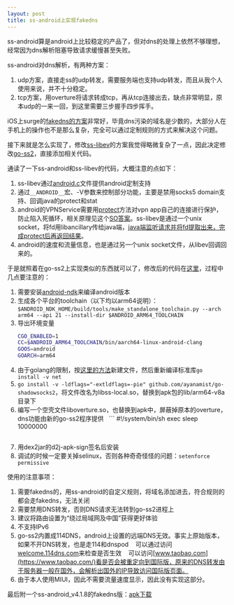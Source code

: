 ```yaml
---
layout: post
title: ss-android上实现fakedns 
---
```


ss-android算是android上比较稳定的产品了，但对dns的处理上依然不够理想，经常因为dns解析阻塞导致请求缓慢甚至失败。

ss-android对dns解析，有两种方案：
1. udp方案，直接走ss的udp转发，需要服务端也支持udp转发，而且从我个人使用来说，并不十分稳定。
2. tcp方案，用overture将请求转成tcp，再从tcp连接出去，缺点非常明显，原本udp的一来一回，到这里需要三步握手四步挥手。

iOS上surge的[fakedns的方案](https://trello.com/c/AFX8ht38)非常好，毕竟dns污染的域名是少数的，大部分人在手机上的操作也不是那么复杂，完全可以通过定制规则的方式来解决这个问题。

接下来就是怎么实现了，修改[ss-libev](https://github.com/shadowsocks/shadowsocks-libev)的方案我觉得略微复杂了一点，因此决定修改[go-ss2](https://github.com/shadowsocks/go-shadowsocks2)，直接添加相关代码。

通读了一下ss-android和ss-libev的代码，大概注意的点如下：
1. ss-libev通过[android.c](https://github.com/shadowsocks/shadowsocks-libev/blob/master/src/android.c)文件提供android定制支持
2. 通过`__ANDROID__`宏、-V参数来控制部分功能，主要是禁用socks5 domain支持、回调java的protect和stat
3. android的VPNService需要用[protect](https://developer.android.com/reference/android/net/VpnService.html#protect(int))方法对vpn app自己的连接进行保护，防止陷入死循环，相关原理见这个[SO答案](https://stackoverflow.com/a/38764232/522024)。ss-libev是通过一个unix socket，将fd用libancillary传给java端，[java端监听请求并将fd提取出来，完成protect后再返回结果](https://github.com/shadowsocks/shadowsocks-android/blob/master/mobile/src/main/scala/com/github/shadowsocks/ShadowsocksVpnThread.scala)。
4. android的速度和流量信息，也是通过另一个unix socket文件，从libev回调回来的。

于是就照着在go-ss2上实现类似的东西就可以了，修改后的代码在[这里](https://github.com/ayanamist/go-shadowsocks2/tree/ss-android)，过程中几点要注意的：
1. 需要安装[android-ndk](https://developer.android.com/ndk/downloads/index.html#stable-downloads)来编译android版本
2. 生成各个平台的toolchain（以下均以arm64说明）：`$ANDROID_NDK_HOME/build/tools/make_standalone_toolchain.py --arch arm64 --api 21 --install-dir $ANDROID_ARM64_TOOLCHAIN`
3. 导出环境变量
    ```bash
    CGO_ENABLED=1
    CC=$ANDROID_ARM64_TOOLCHAIN/bin/aarch64-linux-android-clang
    GOOS=android
    GOARCH=arm64
    ```
3. 由于golang的限制，按[这里的方法](https://github.com/golang/go/issues/21820#issuecomment-328281230)新建文件，然后重新编译标准库`go install -v net`
4. `go install -v -ldflags="-extldflags=-pie" github.com/ayanamist/go-shadowsocks2`，将文件改名为libss-local.so，替换到apk包的lib/arm64-v8a目录下
5. 编写一个空壳文件liboverture.so，也替换到apk中，屏蔽掉原本的overture，dns功能由新的go-ss2程序提供
    ```
    #!/system/bin/sh
    exec sleep 10000000
    ```
6. 用dex2jar的d2j-apk-sign签名后安装
7. 调试的时候一定要关掉selinux，否则各种奇奇怪怪的问题：`setenforce permissive`

使用的注意事项：
1. 需要fakedns的，用ss-android的自定义规则，将域名添加进去，符合规则的都会走fakedns，无法关闭
2. 需要禁用DNS转发，否则DNS请求无法转到go-ss2进程上
3. 建议将路由设置为“绕过局域网及中国”获得更好体验
4. 不支持IPv6
5. go-ss2内置成114DNS，android上设置的远端DNS无效。事实上原始版本，如果不开DNS转发，也是走114和dnspod
    可以通过访问[welcome.114dns.com](http://welcome.114dns.com/)来检查是否生效
    可以访问[www.taobao.com](https://www.taobao.com/)看是否会被重定向到国际版，原来的DNS转发由于服务器一般在国外，会解析出国外的IP导致访问国际版页面。
6. 由于本人使用MIUI，因此不需要流量速度显示，因此没有实现这部分。

最后附一个ss-android_v4.1.8的fakedns版：[apk下载](https://github.com/ayanamist/ayanamist.github.io/releases/download/ss-android-fakedns_v4.1.8/Shadowsocks_v4.1.8_fakedns.apk)
